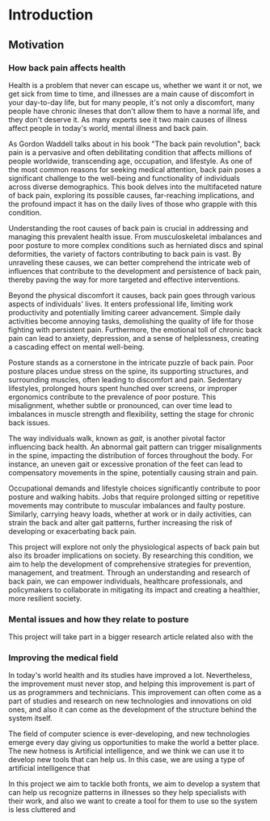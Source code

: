 # Introduction

## Motivation

### How back pain affects health
Health is a problem that never can escape us, whether we want it or not, we get sick from time to time, and illnesses are a main cause of discomfort in your day-to-day life, but for many people, it's not only a discomfort, many people have chronic ilneses that don't allow them to have a normal life, and they don't deserve it. As many experts see it two main causes of illness affect people in today's world, mental illness and back pain.

As Gordon Waddell talks about in his book "The back pain revolution", back pain is a pervasive and often debilitating condition that affects millions of people worldwide, transcending age, occupation, and lifestyle. As one of the most common reasons for seeking medical attention, back pain poses a significant challenge to the well-being and functionality of individuals across diverse demographics. This book delves into the multifaceted nature of back pain, exploring its possible causes, far-reaching implications, and the profound impact it has on the daily lives of those who grapple with this condition.

Understanding the root causes of back pain is crucial in addressing and managing this prevalent health issue. From musculoskeletal imbalances and poor posture to more complex conditions such as herniated discs and spinal deformities, the variety of factors contributing to back pain is vast. By unraveling these causes, we can better comprehend the intricate web of influences that contribute to the development and persistence of back pain, thereby paving the way for more targeted and effective interventions.

Beyond the physical discomfort it causes, back pain goes through various aspects of individuals' lives. It enters professional life, limiting work productivity and potentially limiting career advancement. Simple daily activities become annoying tasks, demolishing the quality of life for those fighting with persistent pain. Furthermore, the emotional toll of chronic back pain can lead to anxiety, depression, and a sense of helplessness, creating a cascading effect on mental well-being.

Posture stands as a cornerstone in the intricate puzzle of back pain. Poor posture places undue stress on the spine, its supporting structures, and surrounding muscles, often leading to discomfort and pain. Sedentary lifestyles, prolonged hours spent hunched over screens, or improper ergonomics contribute to the prevalence of poor posture. This misalignment, whether subtle or pronounced, can over time lead to imbalances in muscle strength and flexibility, setting the stage for chronic back issues.

The way individuals walk, known as *gait*, is another pivotal factor influencing back health. An abnormal gait pattern can trigger misalignments in the spine, impacting the distribution of forces throughout the body. For instance, an uneven gait or excessive pronation of the feet can lead to compensatory movements in the spine, potentially causing strain and pain.

Occupational demands and lifestyle choices significantly contribute to poor posture and walking habits. Jobs that require prolonged sitting or repetitive movements may contribute to muscular imbalances and faulty posture. Similarly, carrying heavy loads, whether at work or in daily activities, can strain the back and alter gait patterns, further increasing the risk of developing or exacerbating back pain.

This project will explore not only the physiological aspects of back pain but also its broader implications on society. By researching this condition, we aim to help the development of comprehensive strategies for prevention, management, and treatment. Through an understanding and research of back pain, we can empower individuals, healthcare professionals, and policymakers to collaborate in mitigating its impact and creating a healthier, more resilient society.

### Mental issues and how they relate to posture

This project will take part in a bigger research article related also with the 

### Improving the medical field
In today's world health and its studies have improved a lot. Nevertheless, the improvement must never stop, and helping this improvement is part of us as programmers and technicians. This improvement can often come as a part of studies and research on new technologies and innovations on old ones, and also it can come as the development of the structure behind the system itself. 

The field of computer science is ever-developing, and new technologies emerge every day giving us opportunities to make the world a better place. The new hotness is Artificial intelligence, and we think we can use it to develop new tools that can help us. In this case, we are using a type of artificial intelligence that 

In this project we aim to tackle both fronts, we aim to develop a system that can help us recognize patterns in illnesses so they help specialists with their work, and also we want to create a tool for them to use so the system is less cluttered and 
